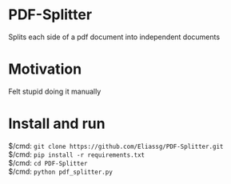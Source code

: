 # PDF-Splitter
Splits each side of a pdf document into independent documents

# Motivation  
Felt stupid doing it manually

# Install and run

$/cmd: `git clone https://github.com/Eliassg/PDF-Splitter.git`  
$/cmd: `pip install -r requirements.txt`  
$/cmd: `cd PDF-Splitter`  
$/cmd: `python pdf_splitter.py`  




